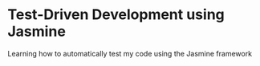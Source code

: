 # Test-Driven Development using Jasmine

Learning how to automatically test my code using the Jasmine framework

